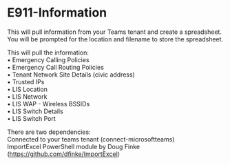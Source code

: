 # E911-Information
This will pull information from your Teams tenant and create a spreadsheet.  You will be prompted for the location and filename to store the spreadsheet.  

This will pull the information:<br>
&#8226; Emergency Calling Policies<br>
&#8226; Emergency Call Routing Policies<br>
&#8226; Tenant Network Site Details (civic address)<br>
&#8226; Trusted IPs<br>
&#8226; LIS Location<br>
&#8226; LIS Network<br>
&#8226; LIS WAP - Wireless BSSIDs<br>
&#8226; LIS Switch Details<br>
&#8226; LIS Switch Port<br>

There are two dependencies:<br>
Connected to your teams tenant (connect-microsoftteams)<br>
ImportExcel PowerShell module by Doug Finke (https://github.com/dfinke/ImportExcel)<br>
